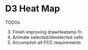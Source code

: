 # D3 Heat Map

TODOs

<!-- 1. Allow selecting multiple ranges - this way selection may be more useful -->
<!-- 2. Bug - deselected cells get selected again after a mouse over action -->

3. Finish improving drawHeatamp fn
4. Animate selected/deselected cells
5. Accomplish all FCC requirements
